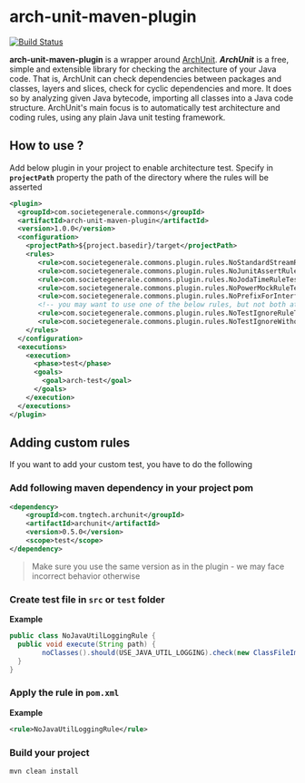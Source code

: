 # arch-unit-maven-plugin

[![Build Status](https://travis-ci.org/societe-generale/arch-unit-maven-plugin.svg?branch=master)](https://travis-ci.org/societe-generale/arch-unit-maven-plugin)

**arch-unit-maven-plugin** is a wrapper around [ArchUnit](https://github.com/TNG/ArchUnit). **_ArchUnit_** is a free, simple and extensible library for checking the architecture of your Java code. That is, ArchUnit can check dependencies between packages and classes, layers and slices, check for cyclic dependencies and more. It does so by analyzing given Java bytecode, importing all classes into a Java code structure. ArchUnit's main focus is to automatically test architecture and coding rules, using any plain Java unit testing framework.


## How to use ?

Add below plugin in your project to enable architecture test. Specify in **`projectPath`** property the path of the directory where the rules will be asserted 

```xml
<plugin>
  <groupId>com.societegenerale.commons</groupId>
  <artifactId>arch-unit-maven-plugin</artifactId>
  <version>1.0.0</version>
  <configuration>
    <projectPath>${project.basedir}/target</projectPath>
    <rules>
       <rule>com.societegenerale.commons.plugin.rules.NoStandardStreamRuleTest</rule>
       <rule>com.societegenerale.commons.plugin.rules.NoJunitAssertRuleTest</rule>
       <rule>com.societegenerale.commons.plugin.rules.NoJodaTimeRuleTest</rule>
       <rule>com.societegenerale.commons.plugin.rules.NoPowerMockRuleTest</rule>
       <rule>com.societegenerale.commons.plugin.rules.NoPrefixForInterfacesRuleTest</rule>
       <!-- you may want to use one of the below rules, but not both at same time -->
       <rule>com.societegenerale.commons.plugin.rules.NoTestIgnoreRuleTest</rule>
       <rule>com.societegenerale.commons.plugin.rules.NoTestIgnoreWithoutCommentRuleTest</rule>
    </rules>
  </configuration>
  <executions>
    <execution>
      <phase>test</phase>
      <goals>
        <goal>arch-test</goal>
      </goals>
    </execution>
  </executions>
</plugin>
```

## Adding custom rules

If you want to add your custom test, you have to do the following

### Add following maven dependency in your project pom

```xml
<dependency>
    <groupId>com.tngtech.archunit</groupId>
    <artifactId>archunit</artifactId>
    <version>0.5.0</version>
    <scope>test</scope>
</dependency>
```

> Make sure you use the same version as in the plugin - we may face incorrect behavior otherwise

### Create test file in **`src`** or **`test`** folder

**Example**

```java
public class NoJavaUtilLoggingRule {
  public void execute(String path) {
        noClasses().should(USE_JAVA_UTIL_LOGGING).check(new ClassFileImporter().importPath(Paths.get(path)));
  }
}
```

### Apply the rule in **`pom.xml`**

**Example**

```xml
<rule>NoJavaUtilLoggingRule</rule>
 ```
###  Build your project

```
mvn clean install
```
